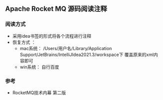 ## Apache Rocket MQ 源码阅读注释

### 阅读方式
- 采用idea书签的形式将各个流程进行注释 
- 恢复方式 ：
  - mac系统：  /Users/用户名/Library/Application Support/JetBrains/IntelliJIdea2021.3/workspace下 覆盖原来的xml内容即可
  - win系统：  自行百度 
  

### 参考
- RocketMQ技术内幕 第二版

